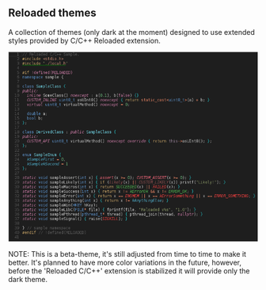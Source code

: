## Reloaded themes

A collection of themes (only dark at the moment) designed to use extended styles provided by C/C++ Reloaded extension.

![C++ Sample](./samples/sample.cpp.png)

NOTE: This is a beta-theme, it's still adjusted from time to time to make it better. It's planned to have more color variations in the future, however, before the 'Reloaded C/C++' extension is stabilized it will provide only the dark theme.
